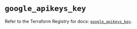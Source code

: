 # `google_apikeys_key`

Refer to the Terraform Registry for docs: [`google_apikeys_key`](https://registry.terraform.io/providers/hashicorp/google/6.39.0/docs/resources/apikeys_key).
